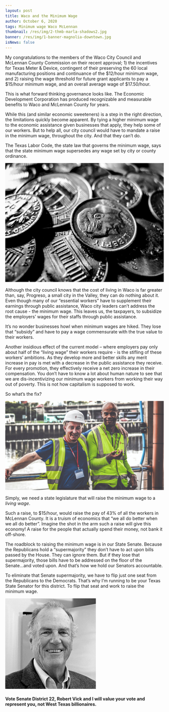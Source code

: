 ```yaml
---
layout: post
title: Waco and the Minimum Wage
author: October 6, 2020
tags: Minimum wage Waco McLennan
thumbnail: /res/img/2-thmb-marla-shadows2.jpg
banner: /res/img/1-banner-magnolia-downtown.jpg
isNews: false
---
```

My congratulations to the members of the Waco City Council and McLennan County Commission on their recent approval; 1) the incentives for Texas Meter & Device, contingent of their preserving the 60 local manufacturing positions and continuance of the $12/hour minimum wage, and 2) raising the wage threshold for future grant applicants to pay a $15/hour minimum wage, and an overall average wage of $17.50/hour. 

This is what forward thinking governance looks like. The Economic Development Corporation has produced recognizable and measurable benefits to Waco and McLennan County for years. 

While this (and similar economic sweeteners) is a step in the right direction, the limitations quickly become apparent. By tying a higher minimum wage to the economic assistance given businesses that apply, they help some of our workers. But to help all, our city council would have to mandate a raise in the minimum wage, throughout the city. And that they can’t do.

The Texas Labor Code, the state law that governs the minimum wage, says that the state minimum wage supersedes any wage set by city or county ordinance.

![](/res/img/pic1-shot-by-cerqueira-myez0asmj7c-unsplash.jpg)

Although the city council knows that the cost of living in Waco is far greater than, say, Progreso, a small city in the Valley, they can do nothing about it. Even though many of our “essential workers” have to supplement their earnings through public assistance, Waco city leaders can’t address the root cause - the minimum wage. This leaves us, the taxpayers, to subsidize the employers’ wages for their staffs through public assistance.

It’s no wonder businesses howl when minimum wages are hiked. They lose that “subsidy” and have to pay a wage commensurate with the true value to their workers.

Another insidious effect of the current model – where employers pay only about half of the “living wage” their workers require - is the stifling of these workers’ ambitions. As they develop more and better skills any merit increase in pay is met with a decrease in the public assistance they receive. For every promotion, they effectively receive a net zero increase in their compensation. You don’t have to know a lot about human nature to see that we are dis-incentivizing our minimum wage workers from working their way out of poverty. This is not how capitalism is supposed to work.

So what’s the fix? 

![](/res/img/pc2-k-mitch-hodge-esi7nknkxmw-unsplash.jpg)

Simply, we need a state legislature that will raise the minimum wage to a *living wage*. 

Such a raise, to $15/hour, would raise the pay of 43% of all the workers in McLennan County. It is a truism of economics that “we all do better when we all do better”. Imagine the shot in the arm such a raise will give this economy! A raise for the people that actually spend their money, not bank it off-shore.

The roadblock to raising the minimum wage is in our State Senate. Because the Republicans hold a “supermajority” they don’t have to act upon bills passed by the House. They can ignore them. But if they lose that supermajority, those bills have to be addressed on the floor of the Senate...and voted upon. And that’s how we hold our Senators accountable.

To eliminate that Senate supermajority, we have to flip just one seat from the Republicans to the Democrats. That’s why I’m running to be your Texas State Senator for this district. To flip that seat and work to raise the minimum wage.

![](/res/img/robert-portrait-square-sm.jpg)

#### **Vote Senate District 22, Robert Vick and I will value your vote and represent you, not West Texas billionaires.**